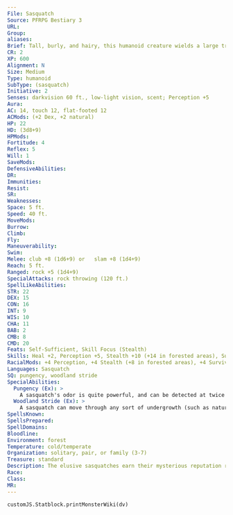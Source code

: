 ```yaml
---
File: Sasquatch
Source: PFRPG Bestiary 3
URL: 
Group: 
aliases: 
Brief: Tall, burly, and hairy, this humanoid creature wields a large tree branch for a club and has a swinging, apelike gait.
CR: 2
XP: 600
Alignment: N
Size: Medium
Type: humanoid
SubType: (sasquatch)
Initiative: 2
Senses: darkvision 60 ft., low-light vision, scent; Perception +5
Aura: 
AC: 14, touch 12, flat-footed 12
ACMods: (+2 Dex, +2 natural)
HP: 22
HD: (3d8+9)
HPMods: 
Fortitude: 4
Reflex: 5
Will: 1
SaveMods: 
DefensiveAbilities: 
DR: 
Immunities: 
Resist: 
SR: 
Weaknesses: 
Space: 5 ft.
Speed: 40 ft.
MoveMods: 
Burrow: 
Climb: 
Fly: 
Maneuverability: 
Swim: 
Melee: club +8 (1d6+9) or   slam +8 (1d4+9)
Reach: 5 ft.
Ranged: rock +5 (1d4+9)
SpecialAttacks: rock throwing (120 ft.)
SpellLikeAbilities: 
STR: 22
DEX: 15
CON: 16
INT: 9
WIS: 10
CHA: 11
BAB: 2
CMB: 8
CMD: 20
Feats: Self-Sufficient, Skill Focus (Stealth)
Skills: Heal +2, Perception +5, Stealth +10 (+14 in forested areas), Survival +10
RacialMods: +4 Perception, +4 Stealth (+8 in forested areas), +4 Survival
Languages: Sasquatch
SQ: pungency, woodland stride
SpecialAbilities:
  Pungency (Ex): >
    A sasquatch's odor is quite powerful, and can be detected at twice the normal distance by scent.
  Woodland Stride (Ex): >
    A sasquatch can move through any sort of undergrowth (such as natural thorns, briars, overgrown areas, and similar terrain) at normal speed and without taking damage or suffering any other impairment. Undergrowth that has been magically manipulated to impede movement still affects the sasquatch.
SpellsKnown: 
SpellsPrepared: 
SpellDomains: 
Bloodline: 
Environment: forest
Temperature: cold/temperate
Organization: solitary, pair, or family (3-7)
Treasure: standard
Description: The elusive sasquatches earn their mysterious reputation rightly; they live in unpopulated forests and avoid confrontations with humanoids, only becoming violent when they feel threatened, when their territory is encroached upon, or when they feel they must protect their young. Left to their own devices, sasquatch families are perfectly content to live their lives in the deep woods, leaving behind little to no trace of their passing save for the periodic big footprint in the ground.  Despite their considerable bulk, sasquatches are incredibly stealthy creatures, capable of moving through forests in particular with astonishing grace and efficiency. The one trait that somewhat undermines sasquatches' stealth is their distinctive odor-a pungent, musky scent that is often noticeable even when the hidden sasquatches themselves are not apparent.  The elusiveness of sasquatches is such that even in a world where dragons and sea monsters are real, many urban scholars doubt the existence of the creatures, citing the lack of evidence of sasquatch lairs or remains as proof of their nonexistence. In truth, sasquatches are simply far more efficient at living in harmony with nature than most humanoids could ever hope to be. To a sasquatch, a deadfall in a forest makes a perfectly fine home. When a sasquatch dies, its kin take pains to bury the body deep and hide all trace of the gravesite to protect the remains from scavengers and evil spirits alike. The sasquatch tongue is a relatively complex language that mixes vocalizations, howls, and "knocking"-the act of striking a solid surface (like a tree or boulder) with a club or stone-and thus tends to blend in with the ambient sounds of a forest.  A sasquatch is 8 feet tall and weighs 570 pounds. Rural populaces often have fond nicknames for these creatures, such as wild men, skunk apes, and perhaps most popularly, simply bigfoot.
Race: 
Class: 
MR: 
---
```

```dataviewjs
customJS.Statblock.printMonsterWiki(dv)
```
